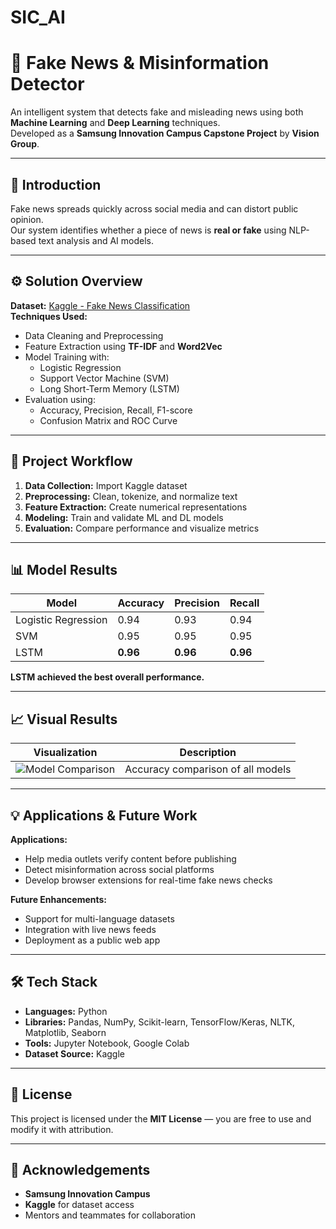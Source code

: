 # SIC_AI
# 🧠 Fake News & Misinformation Detector

An intelligent system that detects fake and misleading news using both **Machine Learning** and **Deep Learning** techniques.  
Developed as a **Samsung Innovation Campus Capstone Project** by **Vision Group**.

---

## 📘 Introduction

Fake news spreads quickly across social media and can distort public opinion.  
Our system identifies whether a piece of news is **real or fake** using NLP-based text analysis and AI models.

---

## ⚙️ Solution Overview

**Dataset:** [Kaggle - Fake News Classification](https://www.kaggle.com)  
**Techniques Used:**
- Data Cleaning and Preprocessing  
- Feature Extraction using **TF-IDF** and **Word2Vec**
- Model Training with:
  - Logistic Regression  
  - Support Vector Machine (SVM)  
  - Long Short-Term Memory (LSTM)
- Evaluation using:
  - Accuracy, Precision, Recall, F1-score  
  - Confusion Matrix and ROC Curve  

---

## 🧩 Project Workflow

1. **Data Collection:** Import Kaggle dataset  
2. **Preprocessing:** Clean, tokenize, and normalize text  
3. **Feature Extraction:** Create numerical representations  
4. **Modeling:** Train and validate ML and DL models  
5. **Evaluation:** Compare performance and visualize metrics  

---

## 📊 Model Results

| Model | Accuracy | Precision | Recall |
|--------|-----------|------------|---------|
| Logistic Regression | 0.94 | 0.93 | 0.94 |
| SVM | 0.95 | 0.95 | 0.95 |
| LSTM | **0.96** | **0.96** | **0.96** |

**LSTM achieved the best overall performance.**

---

## 📈 Visual Results

| Visualization | Description |
|----------------|-------------|
| ![Model Comparison](images/model_comparison.png) | Accuracy comparison of all models |


---

## 💡 Applications & Future Work

**Applications:**
- Help media outlets verify content before publishing  
- Detect misinformation across social platforms  
- Develop browser extensions for real-time fake news checks  

**Future Enhancements:**
- Support for multi-language datasets  
- Integration with live news feeds  
- Deployment as a public web app  

---

## 🛠️ Tech Stack

- **Languages:** Python  
- **Libraries:** Pandas, NumPy, Scikit-learn, TensorFlow/Keras, NLTK, Matplotlib, Seaborn  
- **Tools:** Jupyter Notebook, Google Colab  
- **Dataset Source:** Kaggle  

---

## 🧾 License

This project is licensed under the **MIT License** — you are free to use and modify it with attribution.

---

## 🙏 Acknowledgements

- **Samsung Innovation Campus**  
- **Kaggle** for dataset access  
- Mentors and teammates for collaboration
